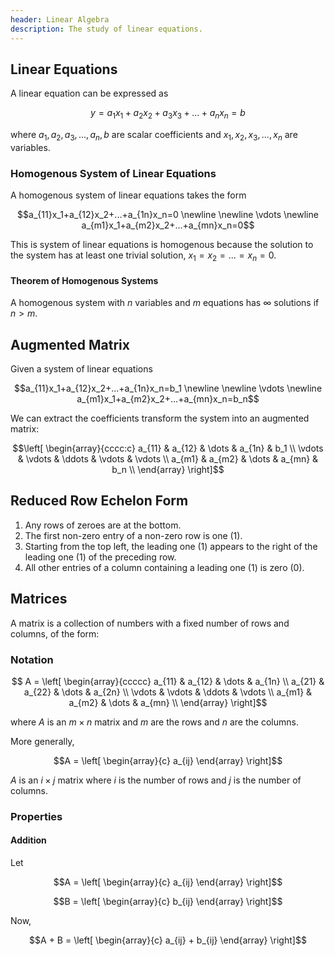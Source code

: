 ```yaml
---
header: Linear Algebra
description: The study of linear equations.
---
```


## Linear Equations

A linear equation can be expressed as

$$y=a_1x_1 + a_2x_2 + a_3x_3 + ... + a_nx_n = b$$

where $a_1, a_2, a_3, ... , a_n, b$ are scalar coefficients and $x_1, x_2, x_3, ..., x_n$ are variables.

### Homogenous System of Linear Equations

A homogenous system of linear equations takes the form

$$a_{11}x_1+a_{12}x_2+...+a_{1n}x_n=0
\newline
\newline \vdots
\newline
a_{m1}x_1+a_{m2}x_2+...+a_{mn}x_n=0$$

This is system of linear equations is homogenous because the solution to the system has at least one trivial solution, $x_1=x_2= ... =x_n=0$.

#### Theorem of Homogenous Systems

A homogenous system with $n$ variables and $m$ equations has $\infty$ solutions if $n>m$.

## Augmented Matrix

Given a system of linear equations

$$a_{11}x_1+a_{12}x_2+...+a_{1n}x_n=b_1
\newline
\newline \vdots
\newline
a_{m1}x_1+a_{m2}x_2+...+a_{mn}x_n=b_n$$

We can extract the coefficients transform the system into an augmented matrix:

$$\left[
\begin{array}{cccc:c}
a_{11} & a_{12} & \dots & a_{1n} & b_1 \\ 
\vdots & \vdots & \ddots & \vdots & \vdots \\ 
a_{m1} & a_{m2} & \dots & a_{mn} & b_n \\
\end{array}
\right]$$

## Reduced Row Echelon Form

1. Any rows of zeroes are at the bottom.
2. The first non-zero entry of a non-zero row is one (1).
3. Starting from the top left, the leading one (1) appears to the right of the leading one (1) of the preceding row.
4. All other entries of a column containing a leading one (1) is zero (0).

## Matrices

A matrix is a collection of numbers with a fixed number of rows and columns, of the form:

### Notation
$$ A =
\left[
\begin{array}{ccccc}
a_{11} & a_{12} & \dots & a_{1n} \\
a_{21} & a_{22} & \dots & a_{2n} \\
\vdots & \vdots & \ddots & \vdots \\ 
a_{m1} & a_{m2} & \dots & a_{mn} \\
\end{array}
\right]$$

where $A$ is an $m \times n$ matrix and $m$ are the rows and $n$ are the columns.

More generally,

$$A =
\left[
\begin{array}{c}
a_{ij} 
\end{array}
\right]$$

$A$ is an $i \times j$ matrix where $i$ is the number of rows and $j$ is the number of columns.

### Properties

#### Addition

Let

$$A =
\left[
\begin{array}{c}
a_{ij} 
\end{array}
\right]$$

$$B =
\left[
\begin{array}{c}
b_{ij} 
\end{array}
\right]$$

Now,

$$A + B =
\left[
\begin{array}{c}
a_{ij} + b_{ij}
\end{array}
\right]$$
